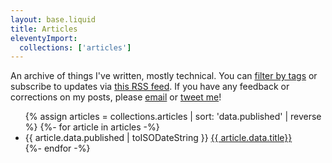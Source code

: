 ```yaml
---
layout: base.liquid
title: Articles
eleventyImport:
  collections: ['articles']
---
```


An archive of things I've written, mostly technical. You can [filter by tags](/tags) or subscribe to
updates via [this RSS feed](/feed.xml). If you have any feedback or corrections on my posts, please
[email](mailto:hi@ryanmartin.me) or [tweet me](https://x.com/gud_mornign)!

<ul class="archive">
  {% assign articles = collections.articles | sort: 'data.published' | reverse %} 
  {%- for article in articles -%}
    <li>
      <time>{{ article.data.published | toISODateString }}</time>
      <a href="{{ article.page.url }}">{{ article.data.title}}</a>
    </li>
  {%- endfor -%}
</ul>
